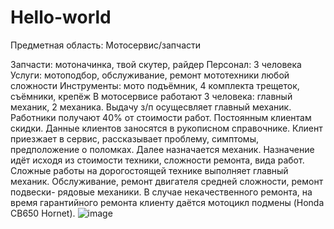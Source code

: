 # Hello-world
Предметная область: Мотосервис/запчасти

Запчасти: мотоначинка, твой скутер, райдер
Персонал: 3 человека
Услуги: мотоподбор, обслуживание, ремонт мототехники любой сложности 
Инструменты: мото подъёмник, 4 комплекта трещеток, съёмники, крепёж 
   В мотосервисе работают 3 человека: главный механик, 2 механика. Выдачу з/п осущесвляет главный механик. Работники получают 40% от стоимости работ.
  Постоянным клиентам скидки. Данные клиентов заносятся в рукописном справочнике.
   Клиент приезжает в сервис, рассказывает проблему, симптомы, предположение о поломках. Далее назначается механик. Назначение идёт исходя из стоимости техники, сложности ремонта, вида работ.
Сложные работы на дорогостоящей технике выполняет главный механик. Обслуживание, ремонт двигателя средней сложности, ремонт подвески- рядовые механики.
   В случае некачественного ремонта, на время гарантийного ремонта клиенту даётся мотоцикл подмены (Honda CB650 Hornet).
                                              ![image](https://user-images.githubusercontent.com/107140869/195769341-3937b333-6f51-4a90-8629-3eba1d89d6e0.png)

